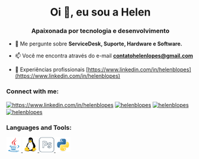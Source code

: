 <h1 align="center">Oi 👋, eu sou a Helen</h1>
<h3 align="center">Apaixonada por tecnologia e desenvolvimento</h3>

- 💬 Me pergunte sobre **ServiceDesk, Suporte, Hardware e Software.**

- 📫 Você me encontra através do e-mail **contatohelenlopes@gmail.com**

- 📄 Experiências profissionais [https://www.linkedin.com/in/helenblopes](https://www.linkedin.com/in/helenblopes)

<h3 align="left">Connect with me:</h3>
<p align="left">
<a href="https://linkedin.com/in/https://www.linkedin.com/in/helenblopes" target="blank"><img align="center" src="https://raw.githubusercontent.com/rahuldkjain/github-profile-readme-generator/master/src/images/icons/Social/linked-in-alt.svg" alt="https://www.linkedin.com/in/helenblopes" height="30" width="40" /></a>
<a href="https://fb.com/helenblopes" target="blank"><img align="center" src="https://raw.githubusercontent.com/rahuldkjain/github-profile-readme-generator/master/src/images/icons/Social/facebook.svg" alt="helenblopes" height="30" width="40" /></a>
<a href="https://instagram.com/helenblopes" target="blank"><img align="center" src="https://raw.githubusercontent.com/rahuldkjain/github-profile-readme-generator/master/src/images/icons/Social/instagram.svg" alt="helenblopes" height="30" width="40" /></a>
<a href="https://discord.gg/helenblopes" target="blank"><img align="center" src="https://raw.githubusercontent.com/rahuldkjain/github-profile-readme-generator/master/src/images/icons/Social/discord.svg" alt="helenblopes" height="30" width="40" /></a>
</p>

<h3 align="left">Languages and Tools:</h3>
<p align="left"> <a href="https://www.java.com" target="_blank" rel="noreferrer"> <img src="https://raw.githubusercontent.com/devicons/devicon/master/icons/java/java-original.svg" alt="java" width="40" height="40"/> </a> <a href="https://www.linux.org/" target="_blank" rel="noreferrer"> <img src="https://raw.githubusercontent.com/devicons/devicon/master/icons/linux/linux-original.svg" alt="linux" width="40" height="40"/> </a> <a href="https://www.photoshop.com/en" target="_blank" rel="noreferrer"> <img src="https://raw.githubusercontent.com/devicons/devicon/master/icons/photoshop/photoshop-line.svg" alt="photoshop" width="40" height="40"/> </a> <a href="https://www.python.org" target="_blank" rel="noreferrer"> <img src="https://raw.githubusercontent.com/devicons/devicon/master/icons/python/python-original.svg" alt="python" width="40" height="40"/> </a> </p>


<!---
helenblopes/helenblopes is a ✨ special ✨ repository because its `README.md` (this file) appears on your GitHub profile.
You can click the Preview link to take a look at your changes.
--->
